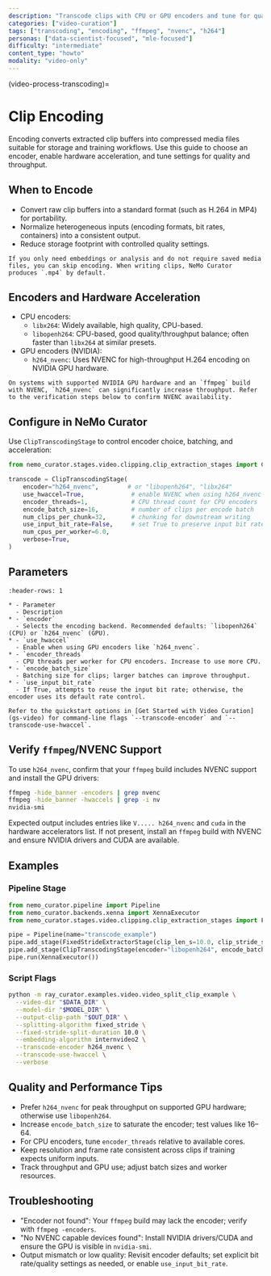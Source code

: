 ```yaml
---
description: "Transcode clips with CPU or GPU encoders and tune for quality and performance"
categories: ["video-curation"]
tags: ["transcoding", "encoding", "ffmpeg", "nvenc", "h264"]
personas: ["data-scientist-focused", "mle-focused"]
difficulty: "intermediate"
content_type: "howto"
modality: "video-only"
---
```



(video-process-transcoding)=

# Clip Encoding

Encoding converts extracted clip buffers into compressed media files suitable for storage and training workflows. Use this guide to choose an encoder, enable hardware acceleration, and tune settings for quality and throughput.

## When to Encode

- Convert raw clip buffers into a standard format (such as H.264 in MP4) for portability.
- Normalize heterogeneous inputs (encoding formats, bit rates, containers) into a consistent output.
- Reduce storage footprint with controlled quality settings.

```{note}
If you only need embeddings or analysis and do not require saved media files, you can skip encoding. When writing clips, NeMo Curator produces `.mp4` by default.
```

## Encoders and Hardware Acceleration

- CPU encoders:
  - `libx264`: Widely available, high quality, CPU-based.
  - `libopenh264`: CPU-based, good quality/throughput balance; often faster than `libx264` at similar presets.
- GPU encoders (NVIDIA):
  - `h264_nvenc`: Uses NVENC for high-throughput H.264 encoding on NVIDIA GPU hardware.

```{tip}
On systems with supported NVIDIA GPU hardware and an `ffmpeg` build with NVENC, `h264_nvenc` can significantly increase throughput. Refer to the verification steps below to confirm NVENC availability.
```

## Configure in NeMo Curator

Use `ClipTranscodingStage` to control encoder choice, batching, and acceleration:

```python
from nemo_curator.stages.video.clipping.clip_extraction_stages import ClipTranscodingStage

transcode = ClipTranscodingStage(
    encoder="h264_nvenc",        # or "libopenh264", "libx264"
    use_hwaccel=True,             # enable NVENC when using h264_nvenc
    encoder_threads=1,            # CPU thread count for CPU encoders
    encode_batch_size=16,         # number of clips per encode batch
    num_clips_per_chunk=32,       # chunking for downstream writing
    use_input_bit_rate=False,     # set True to preserve input bit rate when available
    num_cpus_per_worker=6.0,
    verbose=True,
)
```

## Parameters

```{list-table} Common Parameters
:header-rows: 1

* - Parameter
  - Description
* - `encoder`
  - Selects the encoding backend. Recommended defaults: `libopenh264` (CPU) or `h264_nvenc` (GPU).
* - `use_hwaccel`
  - Enable when using GPU encoders like `h264_nvenc`.
* - `encoder_threads`
  - CPU threads per worker for CPU encoders. Increase to use more CPU.
* - `encode_batch_size`
  - Batching size for clips; larger batches can improve throughput.
* - `use_input_bit_rate`
  - If True, attempts to reuse the input bit rate; otherwise, the encoder uses its default rate control.
```

```{seealso}
Refer to the quickstart options in [Get Started with Video Curation](gs-video) for command-line flags `--transcode-encoder` and `--transcode-use-hwaccel`.
```

## Verify `ffmpeg`/NVENC Support

To use `h264_nvenc`, confirm that your `ffmpeg` build includes NVENC support and install the GPU drivers:

```bash
ffmpeg -hide_banner -encoders | grep nvenc
ffmpeg -hide_banner -hwaccels | grep -i nv
nvidia-smi
```

Expected output includes entries like `V..... h264_nvenc` and `cuda` in the hardware accelerators list. If not present, install an `ffmpeg` build with NVENC and ensure NVIDIA drivers and CUDA are available.

## Examples

### Pipeline Stage

```python
from nemo_curator.pipeline import Pipeline
from nemo_curator.backends.xenna import XennaExecutor
from nemo_curator.stages.video.clipping.clip_extraction_stages import FixedStrideExtractorStage, ClipTranscodingStage

pipe = Pipeline(name="transcode_example")
pipe.add_stage(FixedStrideExtractorStage(clip_len_s=10.0, clip_stride_s=10.0))
pipe.add_stage(ClipTranscodingStage(encoder="libopenh264", encode_batch_size=16, encoder_threads=1, verbose=True))
pipe.run(XennaExecutor())
```

### Script Flags

```bash
python -m ray_curator.examples.video.video_split_clip_example \
  --video-dir "$DATA_DIR" \
  --model-dir "$MODEL_DIR" \
  --output-clip-path "$OUT_DIR" \
  --splitting-algorithm fixed_stride \
  --fixed-stride-split-duration 10.0 \
  --embedding-algorithm internvideo2 \
  --transcode-encoder h264_nvenc \
  --transcode-use-hwaccel \
  --verbose
```

## Quality and Performance Tips

- Prefer `h264_nvenc` for peak throughput on supported GPU hardware; otherwise use `libopenh264`.
- Increase `encode_batch_size` to saturate the encoder; test values like 16–64.
- For CPU encoders, tune `encoder_threads` relative to available cores.
- Keep resolution and frame rate consistent across clips if training expects uniform inputs.
- Track throughput and GPU use; adjust batch sizes and worker resources.

## Troubleshooting

- "Encoder not found": Your `ffmpeg` build may lack the encoder; verify with `ffmpeg -encoders`.
- "No NVENC capable devices found": Install NVIDIA drivers/CUDA and ensure the GPU is visible in `nvidia-smi`.
- Output mismatch or low quality: Revisit encoder defaults; set explicit bit rate/quality settings as needed, or enable `use_input_bit_rate`.
